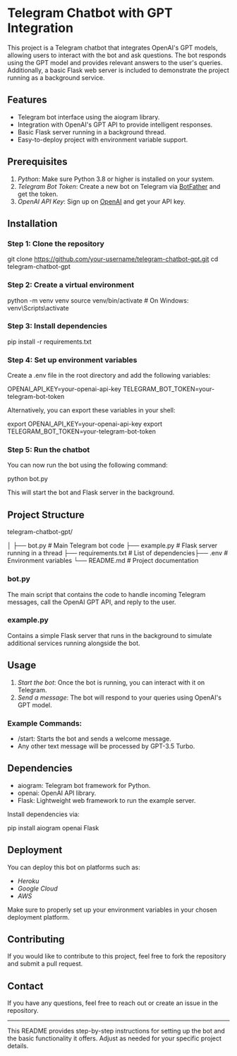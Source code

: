 # Telegram Chatbot with GPT Integration

This project is a Telegram chatbot that integrates OpenAI's GPT models, allowing users to interact with the bot and ask questions. The bot responds using the GPT model and provides relevant answers to the user's queries. Additionally, a basic Flask web server is included to demonstrate the project running as a background service.

## Features

- Telegram bot interface using the aiogram library.
- Integration with OpenAI's GPT API to provide intelligent responses.
- Basic Flask server running in a background thread.
- Easy-to-deploy project with environment variable support.

## Prerequisites

1. *Python*: Make sure Python 3.8 or higher is installed on your system.
2. *Telegram Bot Token*: Create a new bot on Telegram via [BotFather](https://t.me/botfather) and get the token.
3. *OpenAI API Key*: Sign up on [OpenAI](https://platform.openai.com/) and get your API key.

## Installation

### Step 1: Clone the repository

git clone https://github.com/your-username/telegram-chatbot-gpt.git
cd telegram-chatbot-gpt


### Step 2: Create a virtual environment

python -m venv venv
source venv/bin/activate  # On Windows: venv\Scripts\activate


### Step 3: Install dependencies

pip install -r requirements.txt


### Step 4: Set up environment variables

Create a .env file in the root directory and add the following variables:


OPENAI_API_KEY=your-openai-api-key
TELEGRAM_BOT_TOKEN=your-telegram-bot-token


Alternatively, you can export these variables in your shell:

export OPENAI_API_KEY=your-openai-api-key
export TELEGRAM_BOT_TOKEN=your-telegram-bot-token


### Step 5: Run the chatbot

You can now run the bot using the following command:

python bot.py


This will start the bot and Flask server in the background.

## Project Structure

telegram-chatbot-gpt/

│
├── bot.py                  # Main Telegram bot code
├── example.py              # Flask server running in a thread
├── requirements.txt        # List of dependencies├── .env                    # Environment variables
└── README.md               # Project documentation



### bot.py
The main script that contains the code to handle incoming Telegram messages, call the OpenAI GPT API, and reply to the user.

### example.py
Contains a simple Flask server that runs in the background to simulate additional services running alongside the bot.

## Usage

1. *Start the bot*: Once the bot is running, you can interact with it on Telegram.
2. *Send a message*: The bot will respond to your queries using OpenAI's GPT model.

### Example Commands:
- /start: Starts the bot and sends a welcome message.
- Any other text message will be processed by GPT-3.5 Turbo.

## Dependencies

- aiogram: Telegram bot framework for Python.
- openai: OpenAI API library.
- Flask: Lightweight web framework to run the example server.

Install dependencies via:

pip install aiogram openai Flask


## Deployment

You can deploy this bot on platforms such as:

- *Heroku*
- *Google Cloud*
- *AWS*
  
Make sure to properly set up your environment variables in your chosen deployment platform.

## Contributing

If you would like to contribute to this project, feel free to fork the repository and submit a pull request.


## Contact

If you have any questions, feel free to reach out or create an issue in the repository.

---

This README provides step-by-step instructions for setting up the bot and the basic functionality it offers. Adjust as needed for your specific project details.
